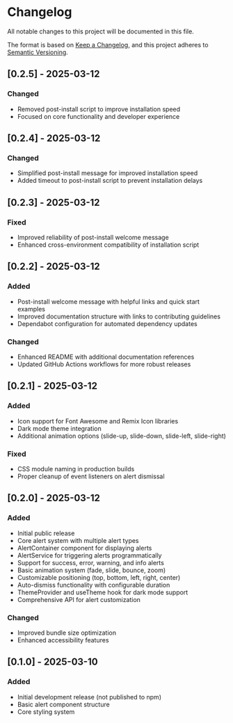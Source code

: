 # Changelog

All notable changes to this project will be documented in this file.

The format is based on [Keep a Changelog](https://keepachangelog.com/en/1.0.0/),
and this project adheres to [Semantic Versioning](https://semver.org/spec/v2.0.0.html).

## [0.2.5] - 2025-03-12

### Changed
- Removed post-install script to improve installation speed
- Focused on core functionality and developer experience

## [0.2.4] - 2025-03-12

### Changed
- Simplified post-install message for improved installation speed
- Added timeout to post-install script to prevent installation delays

## [0.2.3] - 2025-03-12

### Fixed
- Improved reliability of post-install welcome message
- Enhanced cross-environment compatibility of installation script

## [0.2.2] - 2025-03-12

### Added
- Post-install welcome message with helpful links and quick start examples
- Improved documentation structure with links to contributing guidelines
- Dependabot configuration for automated dependency updates

### Changed
- Enhanced README with additional documentation references
- Updated GitHub Actions workflows for more robust releases

## [0.2.1] - 2025-03-12

### Added
- Icon support for Font Awesome and Remix Icon libraries
- Dark mode theme integration
- Additional animation options (slide-up, slide-down, slide-left, slide-right)

### Fixed
- CSS module naming in production builds
- Proper cleanup of event listeners on alert dismissal

## [0.2.0] - 2025-03-12

### Added
- Initial public release
- Core alert system with multiple alert types
- AlertContainer component for displaying alerts
- AlertService for triggering alerts programmatically
- Support for success, error, warning, and info alerts
- Basic animation system (fade, slide, bounce, zoom)
- Customizable positioning (top, bottom, left, right, center)
- Auto-dismiss functionality with configurable duration
- ThemeProvider and useTheme hook for dark mode support
- Comprehensive API for alert customization

### Changed
- Improved bundle size optimization
- Enhanced accessibility features

## [0.1.0] - 2025-03-10

### Added
- Initial development release (not published to npm)
- Basic alert component structure
- Core styling system